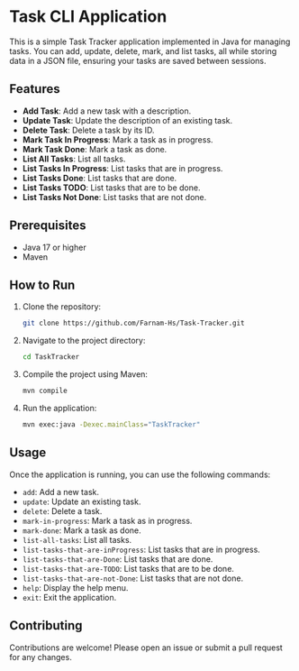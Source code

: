 # Task CLI Application

This is a simple Task Tracker application implemented in Java for managing tasks. You can add, update, delete, mark, and list tasks, all while storing data in a JSON file, ensuring your tasks are saved between sessions.

## Features

- **Add Task**: Add a new task with a description.
- **Update Task**: Update the description of an existing task.
- **Delete Task**: Delete a task by its ID.
- **Mark Task In Progress**: Mark a task as in progress.
- **Mark Task Done**: Mark a task as done.
- **List All Tasks**: List all tasks.
- **List Tasks In Progress**: List tasks that are in progress.
- **List Tasks Done**: List tasks that are done.
- **List Tasks TODO**: List tasks that are to be done.
- **List Tasks Not Done**: List tasks that are not done.

## Prerequisites

- Java 17 or higher
- Maven

## How to Run

1. Clone the repository:
    ```sh
    git clone https://github.com/Farnam-Hs/Task-Tracker.git
    ```
2. Navigate to the project directory:
    ```sh
    cd TaskTracker
    ```
3. Compile the project using Maven:
    ```sh
    mvn compile
    ```
4. Run the application:
    ```sh
    mvn exec:java -Dexec.mainClass="TaskTracker"
    ```

## Usage

Once the application is running, you can use the following commands:

- `add`: Add a new task.
- `update`: Update an existing task.
- `delete`: Delete a task.
- `mark-in-progress`: Mark a task as in progress.
- `mark-done`: Mark a task as done.
- `list-all-tasks`: List all tasks.
- `list-tasks-that-are-inProgress`: List tasks that are in progress.
- `list-tasks-that-are-Done`: List tasks that are done.
- `list-tasks-that-are-TODO`: List tasks that are to be done.
- `list-tasks-that-are-not-Done`: List tasks that are not done.
- `help`: Display the help menu.
- `exit`: Exit the application.


## Contributing

Contributions are welcome! Please open an issue or submit a pull request for any changes.
